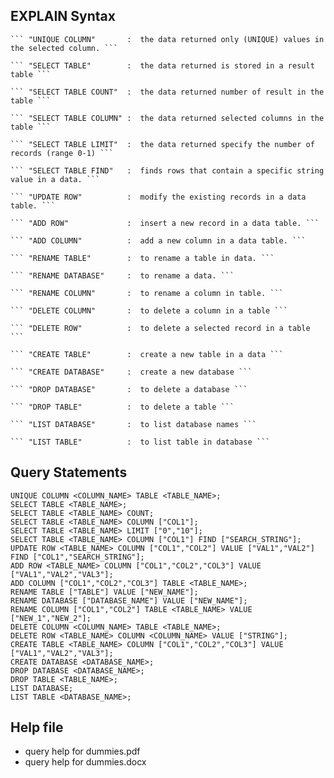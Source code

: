 ##  EXPLAIN Syntax

    ``` "UNIQUE COLUMN"       :  the data returned only (UNIQUE) values in the selected column. ```   

    ``` "SELECT TABLE"        :  the data returned is stored in a result table ``` 

    ``` "SELECT TABLE COUNT"  :  the data returned number of result in the table ``` 

    ``` "SELECT TABLE COLUMN" :  the data returned selected columns in the table ``` 

    ``` "SELECT TABLE LIMIT"  :  the data returned specify the number of records (range 0-1) ``` 

    ``` "SELECT TABLE FIND"   :  finds rows that contain a specific string value in a data. ``` 
    
    ``` "UPDATE ROW"          :  modify the existing records in a data table. ```    

    ``` "ADD ROW"             :  insert a new record in a data table. ```  

    ``` "ADD COLUMN"          :  add a new column in a data table. ```   

    ``` "RENAME TABLE"        :  to rename a table in data. ```     

    ``` "RENAME DATABASE"     :  to rename a data. ```           

    ``` "RENAME COLUMN"       :  to rename a column in table. ```    

    ``` "DELETE COLUMN"       :  to delete a column in a table ```  

    ``` "DELETE ROW"          :  to delete a selected record in a table  ```   
        
    ``` "CREATE TABLE"        :  create a new table in a data ``` 

    ``` "CREATE DATABASE"     :  create a new database ```   

    ``` "DROP DATABASE"       :  to delete a database ```   

    ``` "DROP TABLE"          :  to delete a table ```    

    ``` "LIST DATABASE"       :  to list database names ```    

    ``` "LIST TABLE"          :  to list table in database ``` 

##  Query Statements
    UNIQUE COLUMN <COLUMN_NAME> TABLE <TABLE_NAME>;
    SELECT TABLE <TABLE_NAME>; 
    SELECT TABLE <TABLE_NAME> COUNT; 
    SELECT TABLE <TABLE_NAME> COLUMN ["COL1"];
    SELECT TABLE <TABLE_NAME> LIMIT ["0","10"];
    SELECT TABLE <TABLE_NAME> COLUMN ["COL1"] FIND ["SEARCH_STRING"]; 
    UPDATE ROW <TABLE_NAME> COLUMN ["COL1","COL2"] VALUE ["VAL1","VAL2"] FIND ["COL1","SEARCH_STRING"];
    ADD ROW <TABLE_NAME> COLUMN ["COL1","COL2","COL3"] VALUE ["VAL1","VAL2","VAL3"]; 
    ADD COLUMN ["COL1","COL2","COL3"] TABLE <TABLE_NAME>; 
    RENAME TABLE ["TABLE"] VALUE ["NEW_NAME"]; 
    RENAME DATABASE ["DATABASE_NAME"] VALUE ["NEW_NAME"]; 
    RENAME COLUMN ["COL1","COL2"] TABLE <TABLE_NAME> VALUE ["NEW_1","NEW_2"]; 
    DELETE COLUMN <COLUMN_NAME> TABLE <TABLE_NAME>; 
    DELETE ROW <TABLE_NAME> COLUMN <COLUMN_NAME> VALUE ["STRING"];
    CREATE TABLE <TABLE_NAME> COLUMN ["COL1","COL2","COL3"] VALUE ["VAL1","VAL2","VAL3"];
    CREATE DATABASE <DATABASE_NAME>;
    DROP DATABASE <DATABASE_NAME>;
    DROP TABLE <TABLE_NAME>;
    LIST DATABASE;
    LIST TABLE <DATABASE_NAME>;

##  Help file
 + query help for dummies.pdf
 + query help for dummies.docx